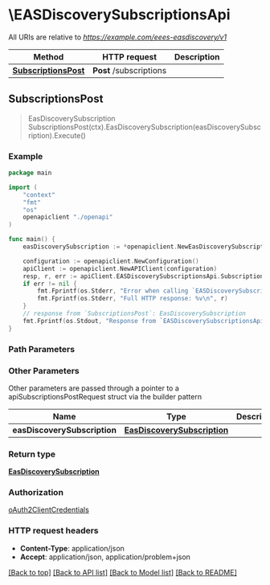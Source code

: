 # \EASDiscoverySubscriptionsApi

All URIs are relative to *https://example.com/eees-easdiscovery/v1*

Method | HTTP request | Description
------------- | ------------- | -------------
[**SubscriptionsPost**](EASDiscoverySubscriptionsApi.md#SubscriptionsPost) | **Post** /subscriptions | 



## SubscriptionsPost

> EasDiscoverySubscription SubscriptionsPost(ctx).EasDiscoverySubscription(easDiscoverySubscription).Execute()





### Example

```go
package main

import (
    "context"
    "fmt"
    "os"
    openapiclient "./openapi"
)

func main() {
    easDiscoverySubscription := *openapiclient.NewEasDiscoverySubscription("EecId_example", *openapiclient.NewEASDiscEventIDs()) // EasDiscoverySubscription | 

    configuration := openapiclient.NewConfiguration()
    apiClient := openapiclient.NewAPIClient(configuration)
    resp, r, err := apiClient.EASDiscoverySubscriptionsApi.SubscriptionsPost(context.Background()).EasDiscoverySubscription(easDiscoverySubscription).Execute()
    if err != nil {
        fmt.Fprintf(os.Stderr, "Error when calling `EASDiscoverySubscriptionsApi.SubscriptionsPost``: %v\n", err)
        fmt.Fprintf(os.Stderr, "Full HTTP response: %v\n", r)
    }
    // response from `SubscriptionsPost`: EasDiscoverySubscription
    fmt.Fprintf(os.Stdout, "Response from `EASDiscoverySubscriptionsApi.SubscriptionsPost`: %v\n", resp)
}
```

### Path Parameters



### Other Parameters

Other parameters are passed through a pointer to a apiSubscriptionsPostRequest struct via the builder pattern


Name | Type | Description  | Notes
------------- | ------------- | ------------- | -------------
 **easDiscoverySubscription** | [**EasDiscoverySubscription**](EasDiscoverySubscription.md) |  | 

### Return type

[**EasDiscoverySubscription**](EasDiscoverySubscription.md)

### Authorization

[oAuth2ClientCredentials](../README.md#oAuth2ClientCredentials)

### HTTP request headers

- **Content-Type**: application/json
- **Accept**: application/json, application/problem+json

[[Back to top]](#) [[Back to API list]](../README.md#documentation-for-api-endpoints)
[[Back to Model list]](../README.md#documentation-for-models)
[[Back to README]](../README.md)

